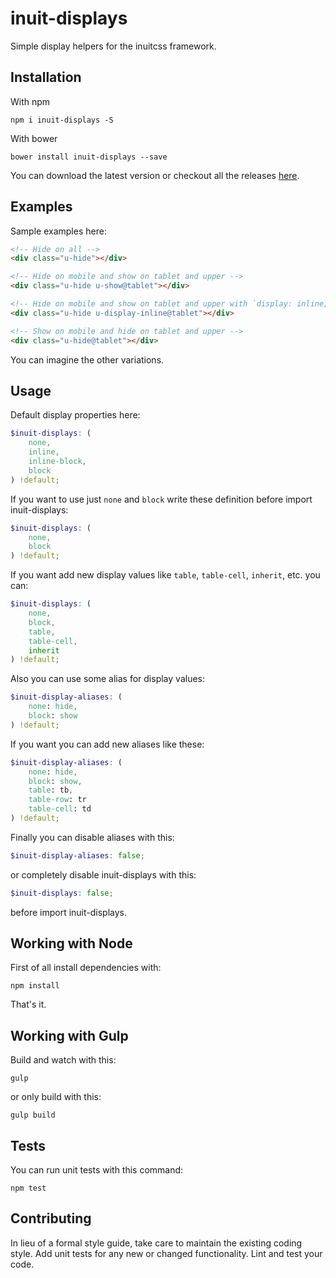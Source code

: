 # inuit-displays
Simple display helpers for the inuitcss framework.

## Installation

With npm

```shell
npm i inuit-displays -S
```

With bower 

```shell
bower install inuit-displays --save
```

You can download the latest version or checkout all the releases [here](https://github.com/hayatbiralem/inuit-displays/releases).

## Examples

Sample examples here:

```html
<!-- Hide on all -->
<div class="u-hide"></div>

<!-- Hide on mobile and show on tablet and upper -->
<div class="u-hide u-show@tablet"></div>

<!-- Hide on mobile and show on tablet and upper with `display: inline;` -->
<div class="u-hide u-display-inline@tablet"></div>

<!-- Show on mobile and hide on tablet and upper -->
<div class="u-hide@tablet"></div>
```

You can imagine the other variations.

## Usage

Default display properties here:

```scss
$inuit-displays: (
    none,
    inline,
    inline-block,
    block
) !default;
```

If you want to use just `none` and `block` write these definition before import inuit-displays:
 
```scss
$inuit-displays: (
    none,
    block
) !default;
```

If you want add new display values like `table`, `table-cell`, `inherit`, etc. you can:

```scss
$inuit-displays: (
    none,
    block,
    table,
    table-cell,
    inherit
) !default;
```

Also you can use some alias for display values:
 
```scss
$inuit-display-aliases: (
    none: hide,
    block: show
) !default;
```

If you want you can add new aliases like these:

```scss
$inuit-display-aliases: (
    none: hide,
    block: show,
    table: tb,
    table-row: tr
    table-cell: td
) !default;
```

Finally you can disable aliases with this:

```scss
$inuit-display-aliases: false;
```

or completely disable inuit-displays with this:

```scss
$inuit-displays: false;
```

before import inuit-displays.

## Working with Node

First of all install dependencies with:

```shell
npm install
```

That's it.

## Working with Gulp

Build and watch with this:

```shell
gulp
```

or only build with this:

```shell
gulp build
```

## Tests

You can run unit tests with this command:

```shell
npm test
```

## Contributing

In lieu of a formal style guide, take care to maintain the existing coding style. Add unit tests for any new or changed functionality. Lint and test your code.